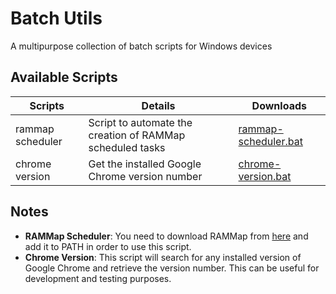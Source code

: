 # Batch Utils
A multipurpose collection of batch scripts for Windows devices

## Available Scripts

| Scripts | Details | Downloads |
| --- | --- | --- |
| rammap scheduler | Script to automate the creation of RAMMap scheduled tasks | [rammap-scheduler.bat][rammap-scheduler] |
| chrome version | Get the installed Google Chrome version number | [chrome-version.bat][chrome-version] |


## Notes

 - **RAMMap Scheduler**: You need to download RAMMap from [here][rammap] and add it to PATH in order to use this script.
 - **Chrome Version**: This script will search for any installed version of Google Chrome and retrieve the version number. This can be useful for development and testing purposes.


[rammap-scheduler]: scripts/rammap-scheduler.bat

[chrome-version]: scripts/chrome-version.bat

[rammap]: https://live.sysinternals.com/RAMMap.exe
